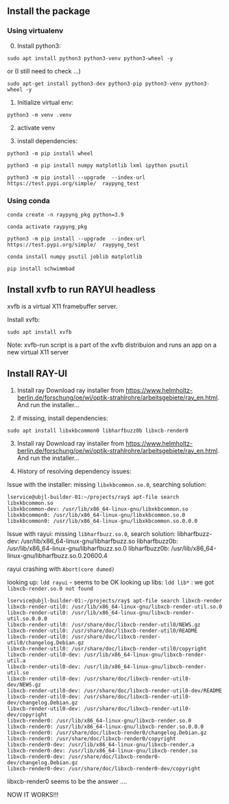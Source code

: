 ## Install the package

### Using virtualenv
0. Install python3:

```
sudo apt install python3 python3-venv python3-wheel -y
```

or  (I still need to check ...)

```
sudo apt-get install python3-dev python3-pip python3-venv python3-wheel -y
```

1. Initialize virtual env:
```
python3 -m venv .venv
```

2. activate venv

3. install dependencies:

```
python3 -m pip install wheel
```

```
python3 -m pip install numpy matplotlib lxml ipython psutil
```

```
python3 -m pip install --upgrade  --index-url https://test.pypi.org/simple/  raypyng_test
```

### Using conda
```
conda create -n raypyng_pkg python=3.9
```

```
conda activate raypyng_pkg
```

```
python3 -m pip install --upgrade  --index-url https://test.pypi.org/simple/  raypyng_test
```


```
conda install numpy psutil joblib matplotlib

```

```
pip install schwimmbad
```


## Install xvfb to run RAYUI headless
xvfb is a virtual X11 framebuffer server.

Install xvfb:
```
sudo apt install xvfb
```

Note: xvfb-run script is a part of the xvfb distribuion and runs an app on a new virtual X11 server



## Install RAY-UI

1. Install ray
Download ray installer from https://www.helmholtz-berlin.de/forschung/oe/wi/optik-strahlrohre/arbeitsgebiete/ray_en.html. 
And run the installer...


2. if missing, install dependencies:
```
sudo apt install libxkbcommon0 libharfbuzz0b libxcb-render0
```

3. Install ray
Download ray installer from https://www.helmholtz-berlin.de/forschung/oe/wi/optik-strahlrohre/arbeitsgebiete/ray_en.html. 
And run the installer...

4. History of resolving dependency issues:

Issue with the installer: missing `libxkbcommon.so.0`, searching solution:
```
lservice@ubjl-builder-01:~/projects/ray$ apt-file search libxkbcommon.so
libxkbcommon-dev: /usr/lib/x86_64-linux-gnu/libxkbcommon.so
libxkbcommon0: /usr/lib/x86_64-linux-gnu/libxkbcommon.so.0
libxkbcommon0: /usr/lib/x86_64-linux-gnu/libxkbcommon.so.0.0.0
```

Issue with rayui: missing `libharfbuzz.so.0`, search solution:
libharfbuzz-dev: /usr/lib/x86_64-linux-gnu/libharfbuzz.so
libharfbuzz0b: /usr/lib/x86_64-linux-gnu/libharfbuzz.so.0
libharfbuzz0b: /usr/lib/x86_64-linux-gnu/libharfbuzz.so.0.20600.4

rayui crashing with `Abort(core dumed)`

looking up: `ldd rayui` - seems to be OK
looking up libs: `ldd lib*` : we got `libxcb-render.so.0 not found`
```
lservice@ubjl-builder-01:~/projects/ray$ apt-file search libxcb-render
libxcb-render-util0: /usr/lib/x86_64-linux-gnu/libxcb-render-util.so.0
libxcb-render-util0: /usr/lib/x86_64-linux-gnu/libxcb-render-util.so.0.0.0
libxcb-render-util0: /usr/share/doc/libxcb-render-util0/NEWS.gz
libxcb-render-util0: /usr/share/doc/libxcb-render-util0/README
libxcb-render-util0: /usr/share/doc/libxcb-render-util0/changelog.Debian.gz
libxcb-render-util0: /usr/share/doc/libxcb-render-util0/copyright
libxcb-render-util0-dev: /usr/lib/x86_64-linux-gnu/libxcb-render-util.a
libxcb-render-util0-dev: /usr/lib/x86_64-linux-gnu/libxcb-render-util.so
libxcb-render-util0-dev: /usr/share/doc/libxcb-render-util0-dev/NEWS.gz
libxcb-render-util0-dev: /usr/share/doc/libxcb-render-util0-dev/README
libxcb-render-util0-dev: /usr/share/doc/libxcb-render-util0-dev/changelog.Debian.gz
libxcb-render-util0-dev: /usr/share/doc/libxcb-render-util0-dev/copyright
libxcb-render0: /usr/lib/x86_64-linux-gnu/libxcb-render.so.0
libxcb-render0: /usr/lib/x86_64-linux-gnu/libxcb-render.so.0.0.0
libxcb-render0: /usr/share/doc/libxcb-render0/changelog.Debian.gz
libxcb-render0: /usr/share/doc/libxcb-render0/copyright
libxcb-render0-dev: /usr/lib/x86_64-linux-gnu/libxcb-render.a
libxcb-render0-dev: /usr/lib/x86_64-linux-gnu/libxcb-render.so
libxcb-render0-dev: /usr/share/doc/libxcb-render0-dev/changelog.Debian.gz
libxcb-render0-dev: /usr/share/doc/libxcb-render0-dev/copyright
```
libxcb-render0 seems to be the answer ....

NOW IT WORKS!!!

